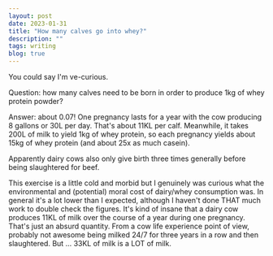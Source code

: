```yaml
---
layout: post
date: 2023-01-31
title: "How many calves go into whey?"
description: ""
tags: writing
blog: true
---
```


You could say I'm ve-curious.

Question: how many calves need to be born in order to produce 1kg of whey protein powder?

Answer: about 0.07! One pregnancy lasts for a year with the cow producing 8 gallons or 30L per day. That's about 11KL per calf. Meanwhile, it takes 200L of milk to yield 1kg of whey protein, so each pregnancy yields about 15kg of whey protein (and about 25x as much casein).

Apparently dairy cows also only give birth three times generally before being slaughtered for beef.

This exercise is a little cold and morbid but I genuinely was curious what the environmental and (potential) moral cost of dairy/whey consumption was. In general it's a lot lower than I expected, although I haven't done THAT much work to double check the figures. It's kind of insane that a dairy cow produces 11KL of milk over the course of a year during one pregnancy. That's just an absurd quantity. From a cow life experience point of view, probably not awesome being milked 24/7 for three years in a row and then slaughtered. But ... 33KL of milk is a LOT of milk.
